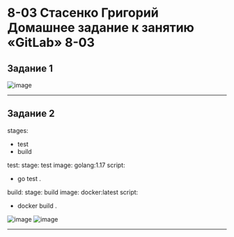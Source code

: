 # 8-03 Стасенко Григорий Домашнее задание к занятию «GitLab» 8-03

## Задание 1
![image](https://github.com/Nightnek/git-8-3-hw/assets/127677631/f1855636-9d19-4efe-b533-c9c956dffe17)


---

## Задание 2
stages:
  - test
  - build

test:
  stage: test
  image: golang:1.17
  script: 
   - go test .

build:
  stage: build
  image: docker:latest
  script:
   - docker build .

![image](https://github.com/Nightnek/git-8-3-hw/assets/127677631/0030a3c9-4ecd-4f6f-94ae-49c9d31efd95)
![image](https://github.com/Nightnek/git-8-3-hw/assets/127677631/9fe638ca-78a8-4414-98c3-cb636d69bfbb)

---

